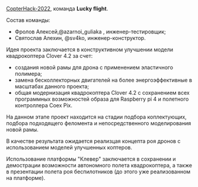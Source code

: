 [CopterHack-2022](copterhack2022.md), команда **Lucky flight**.

Состав команды:

* Фролов Алексей,@azarnoi_guliaka , инженер-тестировщик;
* Святослав Алехин, @sv4ko, инженер-конструктор. 

Идея проекта заключается в конструктивном улучшении модели квадрокоптера Clover 4.2 за счет:
* создания новой рамы для дрона с применением эластичного полимера;
* замена бесколлекторных двигателей на более энергоэффективные в масштабах данного проекта;
* общая модернизация квадрокоптера Clover 4.2 с сохранением всех программных возможностей образа для Raspberry pi 4 и полетного контроллера Coex Pix.

На данном этапе проект находится на стадии подбора коплектующих, подбора подходящего феломента и непосредственного моделирования новой рамы.

В качестве результата ожидается реализцая концепта роя дронов с использованием моделей улучшенных коптеров.

Использование платформы "Клевер" заключается в сохранении и демострации возможности автономного полета квадрокоптера, а также в презентации полета роя беспилотников (до этого уже реализованном на платформе). 
